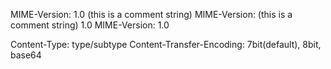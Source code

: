 MIME-Version: 1.0 (this is a comment string)
MIME-Version: (this is a comment string) 1.0
MIME-Version: 1.0

Content-Type: type/subtype
Content-Transfer-Encoding: 7bit(default), 8bit, base64
